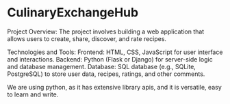 # CulinaryExchangeHub
Project Overview:
The project involves building a web application that allows users to create, share, discover, and rate recipes.

Technologies and Tools:
Frontend: HTML, CSS, JavaScript for user interface and interactions. 
Backend: Python (Flask or Django) for server-side logic and database management. 
Database: SQL database (e.g., SQLite, PostgreSQL) to store user data, recipes, ratings, and other comments.

We are using python, as it has extensive library apis, and it is versatile, easy to learn and write.

